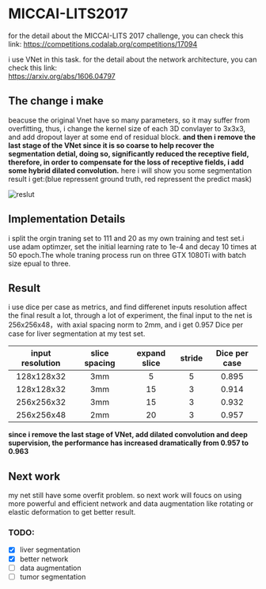 # MICCAI-LITS2017
for the detail about the MICCAI-LITS 2017 challenge, you can check this link:
https://competitions.codalab.org/competitions/17094

i use VNet in this task. for the detail about the network architecture, you can check this link:  
https://arxiv.org/abs/1606.04797

## The change i make
beacuse the original Vnet have so many parameters, so it may suffer from overfitting, thus,  i change the kernel size of each 3D convlayer to 3x3x3, and add dropout layer at some end of residual block. **and then i remove the last stage of the VNet since it is so coarse to help recover the segmentation detial, doing so, significantly reduced the receptive field, therefore, in order to compensate for the loss of receptive fields, i add some hybrid dilated convolution.** here i will show you some segmentation result i get:(blue repressent ground truth, red repressent the predict mask)

![reslut](https://github.com/assassint2017/MICCAI-LITS2017/blob/master/img/liver_seg.png)

## Implementation Details
i split the orgin traning set to 111 and 20 as my own training and test set.i use adam optimzer, set the initial learning rate to 1e-4 and decay 10 times at 50 epoch.The whole traning process run on three GTX 1080Ti with batch size epual to three.

## Result 
i use dice per case as metrics, and find differenet inputs resolution affect the final result a lot, through a lot of experiment, the final input to the net is 256x256x48，with axial spacing norm to 2mm, and i get 0.957 Dice per case for liver segmentation at my test set.

|input resolution|slice spacing|expand slice|stride|Dice per case|
|:--:|:--:|:--:|:--:|:--:|
|128x128x32|3mm|5|5|0.895|
|128x128x32|3mm|15|3|0.914|
|256x256x32|3mm|15|3|0.932|
|256x256x48|2mm|20|3|0.957|

**since i remove the last stage of VNet, add dilated convolution and deep supervision, the performance has increased dramatically from 0.957 to 0.963**


## Next work
my net still have some overfit problem. so next work will foucs on using more powerful and efficient network and data augmentation like rotating or elastic deformation to get better result.

### TODO:
- [x] liver segmentation
- [x] better network
- [ ] data augmentation
- [ ] tumor segmentation

